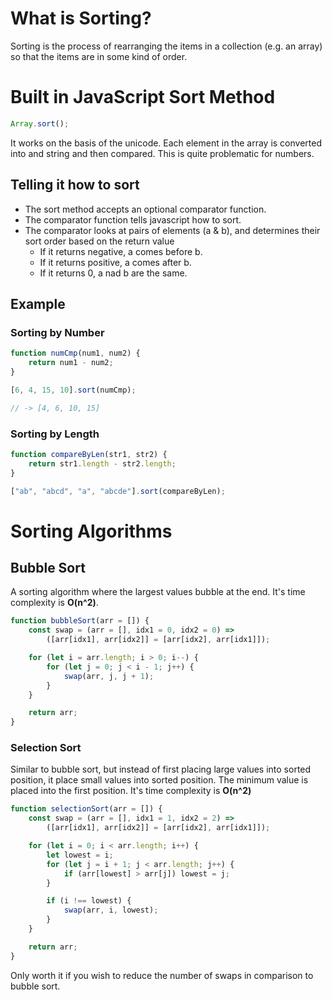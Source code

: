 # What is Sorting?

Sorting is the process of rearranging the items in a collection (e.g. an array) so that the items are in some kind of order.

# Built in JavaScript Sort Method

```js
Array.sort();
```

It works on the basis of the unicode. Each element in the array is converted into and string and then compared. This is quite problematic for numbers.
<br/>

## Telling it how to sort

- The sort method accepts an optional comparator function.
- The comparator function tells javascript how to sort.
- The comparator looks at pairs of elements (a & b), and determines their sort order based on the return value
  - If it returns negative, a comes before b.
  - If it returns positive, a comes after b.
  - If it returns 0, a nad b are the same.

## Example

### Sorting by Number

```js
function numCmp(num1, num2) {
	return num1 - num2;
}

[6, 4, 15, 10].sort(numCmp);

// -> [4, 6, 10, 15]
```

### Sorting by Length

```js
function compareByLen(str1, str2) {
	return str1.length - str2.length;
}

["ab", "abcd", "a", "abcde"].sort(compareByLen);
```

# Sorting Algorithms

## Bubble Sort

A sorting algorithm where the largest values bubble at the end. It's time complexity is **O(n^2)**.

```js
function bubbleSort(arr = []) {
	const swap = (arr = [], idx1 = 0, idx2 = 0) =>
		([arr[idx1], arr[idx2]] = [arr[idx2], arr[idx1]]);

	for (let i = arr.length; i > 0; i--) {
		for (let j = 0; j < i - 1; j++) {
			swap(arr, j, j + 1);
		}
	}

	return arr;
}
```

### Selection Sort

Similar to bubble sort, but instead of first placing large values into sorted position, it place small values into sorted position. The minimum value is placed into the first position. It's time complexity is **O(n^2)**

```js
function selectionSort(arr = []) {
	const swap = (arr = [], idx1 = 1, idx2 = 2) =>
		([arr[idx1], arr[idx2]] = [arr[idx2], arr[idx1]]);

	for (let i = 0; i < arr.length; i++) {
		let lowest = i;
		for (let j = i + 1; j < arr.length; j++) {
			if (arr[lowest] > arr[j]) lowest = j;
		}

		if (i !== lowest) {
			swap(arr, i, lowest);
		}
	}

	return arr;
}
```

Only worth it if you wish to reduce the number of swaps in comparison to bubble sort.

